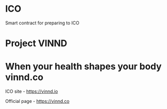 # ICO
Smart contract for preparing to ICO

# Project VINND
# When your health shapes your body vinnd.co

ICO site - https://vinnd.io

Official page - https://vinnd.co
